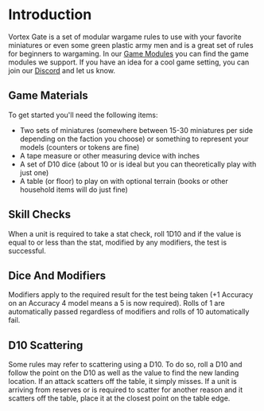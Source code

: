 # Introduction
Vortex Gate is a set of modular wargame rules to use with your favorite miniatures or even some green plastic army men and is a great set of rules for beginners to wargaming. In our [Game Modules](/#/games) you can find the game modules we support. If you have an idea for a cool game setting, you can join our [Discord](https://discord.gg/M9sets4) and let us know.

## Game Materials
To get started you'll need the following items:
* Two sets of miniatures (somewhere between 15-30 miniatures per side depending on the faction you choose) or something to represent your models (counters or tokens are fine)
* A tape measure or other measuring device with inches
* A set of D10 dice (about 10 or is ideal but you can theoretically play with just one)
* A table (or floor) to play on with optional terrain (books or other household items will do just fine)

## Skill Checks
When a unit is required to take a stat check, roll 1D10 and if the value is equal to or less than the stat, modified by any modifiers, the test is successful.

## Dice And Modifiers
Modifiers apply to the required result for the test being taken (+1 Accuracy on an Accuracy 4 model means a 5 is now required).
Rolls of 1 are automatically passed regardless of modifiers and rolls of 10 automatically fail.

## D10 Scattering
Some rules may refer to scattering using a D10. To do so, roll a D10 and follow the point on the D10 as well as the value to find the new landing location. If an attack scatters off the table, it simply misses. If a unit is arriving from reserves or is required to scatter for another reason and it scatters off the table, place it at the closest point on the table edge.